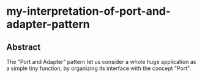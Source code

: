 # my-interpretation-of-port-and-adapter-pattern

## Abstract

The "Port and Adapter" pattern let us consider a whole huge application as a simple tiny function, by organizing its interface with the concept "Port".
